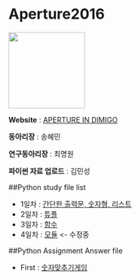 # Aperture2016

<img src="http://cdn.shopify.com/s/files/1/0080/8372/products/tattly_jason_santa_maria_aperture_web_design_01_grande.jpg?v=1444337564" width="150" height="150">

**Website** : [APERTURE IN DIMIGO](http://aperturecs.com)

**동아리장** : 송혜민

**연구동아리장** : 최명원

**파이썬 자료 업로드** : 김민성

##Python study file list
* 1일차 : [간단한 출력문, 숫자형, 리스트](https://github.com/MaseKor/Aperture2016/blob/master/Python%20Study%20File/1일차.md)
* 2일차 : [튜플](https://github.com/MaseKor/Aperture2016/blob/master/Python%20Study%20File/2일차.md)
* 3일차 : [함수](https://github.com/MaseKor/Aperture2016/blob/master/Python%20Study%20File/3일차.md)
* 4일차 : [모듈](https://github.com/MaseKor/Aperture2016/blob/master/Python%20Study%20File/4일차.md) <- 수정중


##Python Assignment Answer file

*	First : [숫자맞추기게임](https://github.com/MaseKor/Aperture2016/blob/master/Python%20Assignment%20Answer/숙제%201일차%20답안.py)
